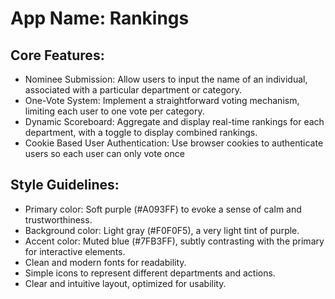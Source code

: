 # **App Name**: Rankings

## Core Features:

- Nominee Submission: Allow users to input the name of an individual, associated with a particular department or category.
- One-Vote System: Implement a straightforward voting mechanism, limiting each user to one vote per category.
- Dynamic Scoreboard: Aggregate and display real-time rankings for each department, with a toggle to display combined rankings.
- Cookie Based User Authentication: Use browser cookies to authenticate users so each user can only vote once

## Style Guidelines:

- Primary color: Soft purple (#A093FF) to evoke a sense of calm and trustworthiness.
- Background color: Light gray (#F0F0F5), a very light tint of purple.
- Accent color: Muted blue (#7FB3FF), subtly contrasting with the primary for interactive elements.
- Clean and modern fonts for readability.
- Simple icons to represent different departments and actions.
- Clear and intuitive layout, optimized for usability.